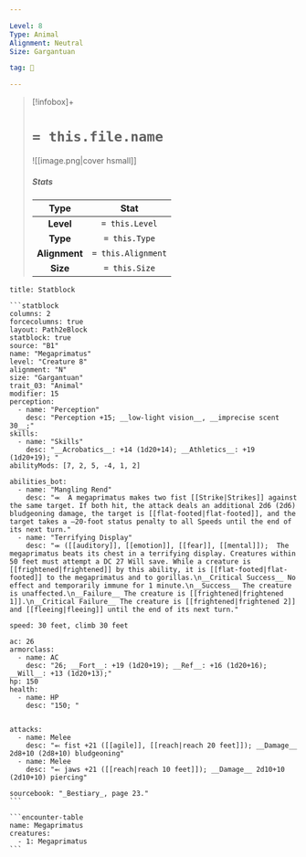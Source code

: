 ```yaml
---

Level: 8
Type: Animal
Alignment: Neutral
Size: Gargantuan

tag: 👹

---
```


> [!infobox]+
> #  `= this.file.name`
> ![[image.png|cover hsmall]]
> ##### Stats
> Type | Stat |
> :---:|:---:|
> **Level** | `= this.Level` |
> **Type** | `= this.Type` |
> **Alignment** | `= this.Alignment` |
> **Size** | `= this.Size` |



````ad-info
title: Statblock

```statblock
columns: 2
forcecolumns: true
layout: Path2eBlock
statblock: true
source: "B1"
name: "Megaprimatus"
level: "Creature 8"
alignment: "N"
size: "Gargantuan"
trait_03: "Animal"
modifier: 15
perception:
  - name: "Perception"
    desc: "Perception +15; __low-light vision__, __imprecise scent 30__;"
skills:
  - name: "Skills"
    desc: "__Acrobatics__: +14 (1d20+14); __Athletics__: +19 (1d20+19); "
abilityMods: [7, 2, 5, -4, 1, 2]

abilities_bot:
  - name: "Mangling Rend"
    desc: "⬺  A megaprimatus makes two fist [[Strike|Strikes]] against the same target. If both hit, the attack deals an additional 2d6 (2d6) bludgeoning damage, the target is [[flat-footed|flat-footed]], and the target takes a –20-foot status penalty to all Speeds until the end of its next turn."
  - name: "Terrifying Display"
    desc: "⬺ ([[auditory]], [[emotion]], [[fear]], [[mental]]);  The megaprimatus beats its chest in a terrifying display. Creatures within 50 feet must attempt a DC 27 Will save. While a creature is [[frightened|frightened]] by this ability, it is [[flat-footed|flat-footed]] to the megaprimatus and to gorillas.\n__Critical Success__ No effect and temporarily immune for 1 minute.\n__Success__ The creature is unaffected.\n__Failure__ The creature is [[frightened|frightened 1]].\n__Critical Failure__ The creature is [[frightened|frightened 2]] and [[fleeing|fleeing]] until the end of its next turn."

speed: 30 feet, climb 30 feet

ac: 26
armorclass:
  - name: AC
    desc: "26; __Fort__: +19 (1d20+19); __Ref__: +16 (1d20+16); __Will__: +13 (1d20+13);"
hp: 150
health:
  - name: HP
    desc: "150; "


attacks:
  - name: Melee
    desc: "⬻ fist +21 ([[agile]], [[reach|reach 20 feet]]); __Damage__ 2d8+10 (2d8+10) bludgeoning"
  - name: Melee
    desc: "⬻ jaws +21 ([[reach|reach 10 feet]]); __Damage__ 2d10+10 (2d10+10) piercing"

sourcebook: "_Bestiary_, page 23."
```

```encounter-table
name: Megaprimatus
creatures:
  - 1: Megaprimatus
```

````


